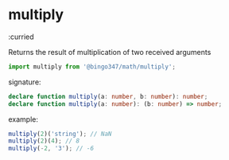 # multiply

:curried

Returns the result of multiplication of two received arguments

```javascript
import multiply from '@bingo347/math/multiply';
```

signature:

```typescript
declare function multiply(a: number, b: number): number;
declare function multiply(a: number): (b: number) => number;
```

example:

```javascript
multiply(2)('string'); // NaN
multiply(2)(4); // 8
multiply(-2, '3'); // -6
```
